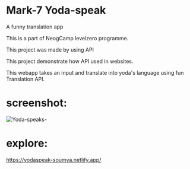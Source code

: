 # Mark-7 Yoda-speak
A funny translation app

This is a part of NeogCamp levelzero programme.

This project was made by using API

This project demonstrate how API used in websites.

This webapp takes an input and translate into yoda's language using fun Translation API.

# screenshot:

![Yoda-speaks-](https://user-images.githubusercontent.com/91987369/205279884-10be0ce7-80af-4d57-9cd1-c9f011c2cb7e.png)

# explore: 
https://yodaspeak-soumya.netlify.app/
